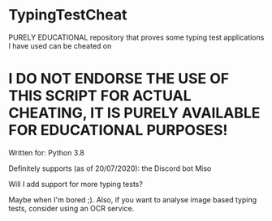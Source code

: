 # TypingTestCheat
PURELY EDUCATIONAL repository that proves some typing test applications I have used can be cheated on

# I DO NOT ENDORSE THE USE OF THIS SCRIPT FOR ACTUAL CHEATING, IT IS PURELY AVAILABLE FOR EDUCATIONAL PURPOSES!

Written for: Python 3.8

Definitely supports (as of 20/07/2020): the Discord bot Miso

Will I add support for more typing tests?

Maybe when I'm bored ;). Also, if you want to analyse image based typing tests, consider using an OCR service.
